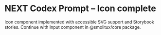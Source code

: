 # NEXT Codex Prompt – Icon complete

Icon component implemented with accessible SVG support and Storybook stories. Continue with Input component in @smolitux/core package.

